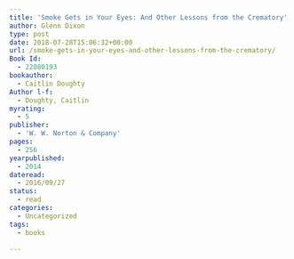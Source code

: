 ```yaml
---
title: 'Smoke Gets in Your Eyes: And Other Lessons from the Crematory'
author: Glenn Dixon
type: post
date: 2018-07-28T15:06:32+00:00
url: /smoke-gets-in-your-eyes-and-other-lessons-from-the-crematory/
Book Id:
  - 22080193
bookauthor:
  - Caitlin Doughty
Author l-f:
  - Doughty, Caitlin
myrating:
  - 5
publisher:
  - 'W. W. Norton & Company'
pages:
  - 256
yearpublished:
  - 2014
dateread:
  - 2016/09/27
status:
  - read
categories:
  - Uncategorized
tags:
  - books

---
```

